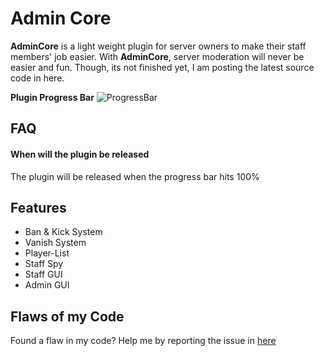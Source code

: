 
# Admin Core

**AdminCore** is a light weight plugin for server owners to make their staff members' job
easier. With **AdminCore**, server moderation will never be easier and fun. Though, its not
finished yet, I am posting the latest source code in here.

**Plugin Progress Bar**
![ProgressBar](https://progress-bar.dev/60)
## FAQ

#### When will the plugin be released

The plugin will be released when the progress bar hits 100%





  
## Features

- Ban & Kick System
- Vanish System
- Player-List
- Staff Spy
- Staff GUI
- Admin GUI
## Flaws of my Code

Found a flaw in my code? Help me by reporting the issue in [here](https://github.com/HeavinSlayer109/admin-core/issues)



  
